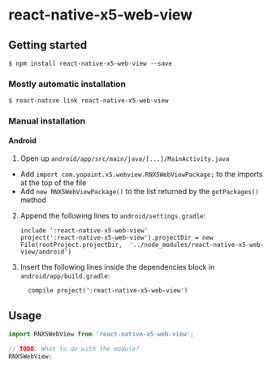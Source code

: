 
# react-native-x5-web-view

## Getting started

`$ npm install react-native-x5-web-view --save`

### Mostly automatic installation

`$ react-native link react-native-x5-web-view`

### Manual installation


#### Android

1. Open up `android/app/src/main/java/[...]/MainActivity.java`
  - Add `import com.yopoint.x5.webview.RNX5WebViewPackage;` to the imports at the top of the file
  - Add `new RNX5WebViewPackage()` to the list returned by the `getPackages()` method
2. Append the following lines to `android/settings.gradle`:
  	```
  	include ':react-native-x5-web-view'
  	project(':react-native-x5-web-view').projectDir = new File(rootProject.projectDir, 	'../node_modules/react-native-x5-web-view/android')
  	```
3. Insert the following lines inside the dependencies block in `android/app/build.gradle`:
  	```
      compile project(':react-native-x5-web-view')
  	```


## Usage
```javascript
import RNX5WebView from 'react-native-x5-web-view';

// TODO: What to do with the module?
RNX5WebView;
```
  